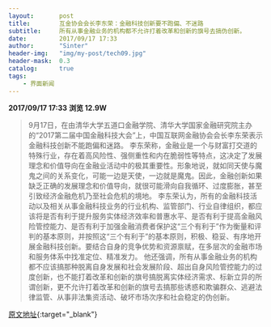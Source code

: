```yaml
---
layout:       post
title:        互金协会会长李东荣：金融科技创新要不跑偏、不迷路
subtitle:     所有从事金融业务的机构都不允许打着改革和创新的旗号去搞伪创新。
date:         2017/09/17 17:33
author:       "Sinter"
header-img:   "img/my-post/tech09.jpg"
header-mask:  0.3
catalog:      true
tags:
    - 界面新闻
---
```


**2017/09/17 17:33**  **浏览 12.9W**

> 9月17日，在由清华大学五道口金融学院、清华大学国家金融研究院主办的“2017第二届中国金融科技大会”上，中国互联网金融协会会长李东荣表示金融科技创新不能跑偏和迷路。
李东荣称，金融业是一个与财富打交道的特殊行业，存在着高风险性、强侧重性和内在脆弱性等特点，这决定了发展理念和价值导向在金融业活动中的极其重要性。形象地说，就如同天使与魔鬼之间的关系变化，可能一边是天使，一边就是魔鬼。因此，金融创新如果缺乏正确的发展理念和价值导向，就很可能滑向自我循环、过度膨胀，甚至引致经济金融危机乃至社会危机的境地。
李东荣认为，所有的金融科技活动以及相关从事金融科技业务的行业机构、监管部门、行业自律组织，都应该将是否有利于提升服务实体经济效率和普惠水平、是否有利于提高金融风险管控能力、是否有利于加强金融消费者保护这“三个有利于”作为衡量和评判的基本原则，并按照这“三个有利于”的基本原则，积极、稳妥、有序地开展金融科技创新。要结合自身的竞争优势和资源禀赋，在多层次的金融市场和服务体系中找准定位、精准发力。
他还强调，所有从事金融业务的机构都不应该搞那种脱离自身发展和社会发展阶段、超出自身风险管控能力的过度创新，也不能打着改革和创新的旗号搞脱离实体经济需求、标新立异的所谓创新，更不允许打着改革和创新的旗号去搞那些诱惑和欺骗群众、逃避法律监管、从事非法集资活动、破坏市场次序和社会稳定的伪创新。


[原文地址](http://www.jiemian.com/article/1629836.html){:target="_blank"}


